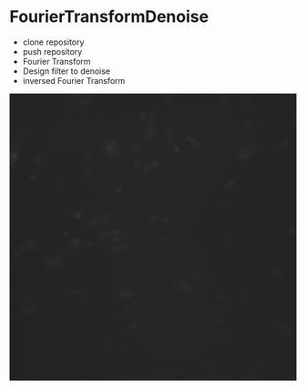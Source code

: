 # FourierTransformDenoise

* clone repository
* push repository
* Fourier Transform
* Design filter to denoise
* inversed Fourier Transform

![noisy image](https://github.com/Po-Ting-lin/FourierTransformDenoise/blob/master/35.png)


